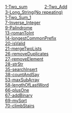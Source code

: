 <a href="./Two_arrey-Sum">1-Two_sum</a>　　　　<a href="./Two_LinkNodes-Add">2-Two_Add</a><br>
<a href="./No_Repeat_String">3-Long_String(No repeating)</a><br>
<a href="./Two_Sum_1">1-Two_Sum_1</a><br>
<a href="./Inverse_Integer">7-Inverse_Integer</a><br>
<a href="./Palindrome">9-Palindrome</a><br>
<a href="./romanToInt">13-romanToInt</a><br>
<a href="./longestCommonPrefix">14-longestCommonPrefix</a><br>
<a href="./isValid">20-isValid</a><br>
<a href="./mergeTwoLists">21-mergeTwoLists</a><br>
<a href="./removeDuplicates">26-removeDuplicates</a><br>
<a href="./removeElement">27-removeElement</a><br>
<a href="./strStr">28-strStr</a><br>
<a href="./searchInsert">35-searchInsert</a><br>
<a href="./countAndSay">38-countAndSay</a><br>
<a href="./maxSubArray">53-maxSubArray</a><br>
<a href="./lengthOfLastWord">58-lengthOfLastWord</a><br>
<a href="./plusOne">66-plusOne</a><br>
<a href="./addBinary">67-addBinary</a><br>
<a href="./mySqrt">69-mySqrt</a><br>
<a href="./climbStairs">70-climbStairs</a><br>


















